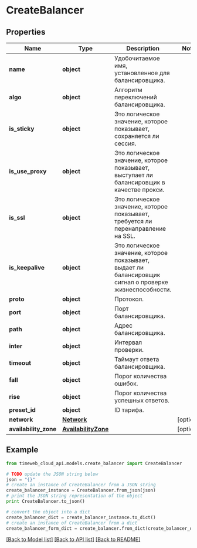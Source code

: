 # CreateBalancer


## Properties
Name | Type | Description | Notes
------------ | ------------- | ------------- | -------------
**name** | **object** | Удобочитаемое имя, установленное для балансировщика. | 
**algo** | **object** | Алгоритм переключений балансировщика. | 
**is_sticky** | **object** | Это логическое значение, которое показывает, сохраняется ли сессия. | 
**is_use_proxy** | **object** | Это логическое значение, которое показывает, выступает ли балансировщик в качестве прокси. | 
**is_ssl** | **object** | Это логическое значение, которое показывает, требуется ли перенаправление на SSL. | 
**is_keepalive** | **object** | Это логическое значение, которое показывает, выдает ли балансировщик сигнал о проверке жизнеспособности. | 
**proto** | **object** | Протокол. | 
**port** | **object** | Порт балансировщика. | 
**path** | **object** | Адрес балансировщика. | 
**inter** | **object** | Интервал проверки. | 
**timeout** | **object** | Таймаут ответа балансировщика. | 
**fall** | **object** | Порог количества ошибок. | 
**rise** | **object** | Порог количества успешных ответов. | 
**preset_id** | **object** | ID тарифа. | 
**network** | [**Network**](Network.md) |  | [optional] 
**availability_zone** | [**AvailabilityZone**](AvailabilityZone.md) |  | [optional] 

## Example

```python
from timeweb_cloud_api.models.create_balancer import CreateBalancer

# TODO update the JSON string below
json = "{}"
# create an instance of CreateBalancer from a JSON string
create_balancer_instance = CreateBalancer.from_json(json)
# print the JSON string representation of the object
print CreateBalancer.to_json()

# convert the object into a dict
create_balancer_dict = create_balancer_instance.to_dict()
# create an instance of CreateBalancer from a dict
create_balancer_form_dict = create_balancer.from_dict(create_balancer_dict)
```
[[Back to Model list]](../README.md#documentation-for-models) [[Back to API list]](../README.md#documentation-for-api-endpoints) [[Back to README]](../README.md)


